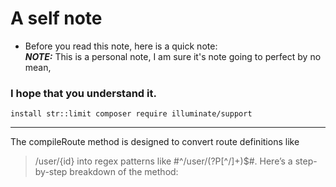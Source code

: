 # A self note
- Before you read this note, here is a quick note:<br>
 **_NOTE:_** This is a personal note, I am sure it's note going to perfect by no mean, 
 
 ### I hope that you understand it.   
`install str::limit composer require illuminate/support`
<hr />

The compileRoute method is designed to convert route definitions like 
> /user/{id} into regex patterns like #^/user/(?P<id>[^/]+)$#. 
Here’s a step-by-step breakdown of the method:
